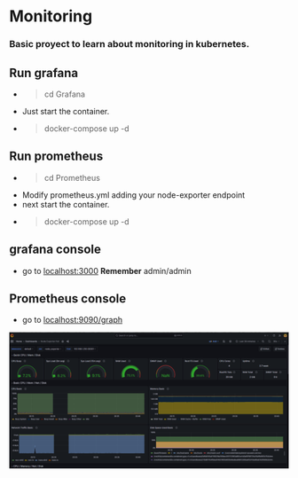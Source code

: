 Monitoring
============
### Basic proyect to learn about monitoring in kubernetes.

## Run grafana ## 
- > cd Grafana
- Just start the container.
- > docker-compose up -d

## Run prometheus ## 
- > cd Prometheus
- Modify prometheus.yml adding your node-exporter endpoint
- next start the container.
- > docker-compose up -d

## grafana console
- go to [localhost:3000](http://localhost:3000) **Remember** admin/admin

## Prometheus console
- go to [localhost:9090/graph](http://localhost:9090/graph)
  
![Grafana](../assets/grafana01.png)
